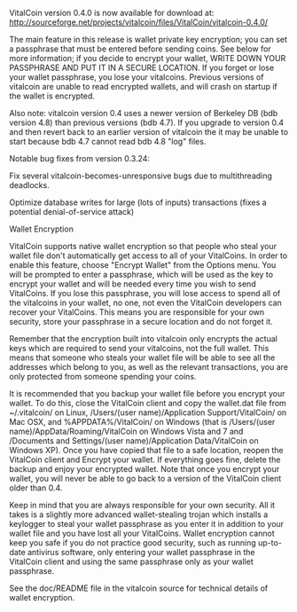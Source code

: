 VitalCoin version 0.4.0 is now available for download at:
http://sourceforge.net/projects/vitalcoin/files/VitalCoin/vitalcoin-0.4.0/

The main feature in this release is wallet private key encryption;
you can set a passphrase that must be entered before sending coins.
See below for more information; if you decide to encrypt your wallet,
WRITE DOWN YOUR PASSPHRASE AND PUT IT IN A SECURE LOCATION. If you
forget or lose your wallet passphrase, you lose your vitalcoins.
Previous versions of vitalcoin are unable to read encrypted wallets,
and will crash on startup if the wallet is encrypted.

Also note: vitalcoin version 0.4 uses a newer version of Berkeley DB
(bdb version 4.8) than previous versions (bdb 4.7). If you upgrade
to version 0.4 and then revert back to an earlier version of vitalcoin
the it may be unable to start because bdb 4.7 cannot read bdb 4.8
"log" files.


Notable bug fixes from version 0.3.24:

Fix several vitalcoin-becomes-unresponsive bugs due to multithreading
deadlocks.

Optimize database writes for large (lots of inputs) transactions
(fixes a potential denial-of-service attack)


Wallet Encryption

VitalCoin supports native wallet encryption so that people who steal your
wallet file don't automatically get access to all of your VitalCoins.
In order to enable this feature, choose "Encrypt Wallet" from the
Options menu.  You will be prompted to enter a passphrase, which
will be used as the key to encrypt your wallet and will be needed
every time you wish to send VitalCoins.  If you lose this passphrase,
you will lose access to spend all of the vitalcoins in your wallet,
no one, not even the VitalCoin developers can recover your VitalCoins.
This means you are responsible for your own security, store your
passphrase in a secure location and do not forget it.

Remember that the encryption built into vitalcoin only encrypts the
actual keys which are required to send your vitalcoins, not the full
wallet.  This means that someone who steals your wallet file will
be able to see all the addresses which belong to you, as well as the
relevant transactions, you are only protected from someone spending
your coins.

It is recommended that you backup your wallet file before you
encrypt your wallet.  To do this, close the VitalCoin client and
copy the wallet.dat file from ~/.vitalcoin/ on Linux, /Users/(user
name)/Application Support/VitalCoin/ on Mac OSX, and %APPDATA%/VitalCoin/
on Windows (that is /Users/(user name)/AppData/Roaming/VitalCoin on
Windows Vista and 7 and /Documents and Settings/(user name)/Application
Data/VitalCoin on Windows XP).  Once you have copied that file to a
safe location, reopen the VitalCoin client and Encrypt your wallet.
If everything goes fine, delete the backup and enjoy your encrypted
wallet.  Note that once you encrypt your wallet, you will never be
able to go back to a version of the VitalCoin client older than 0.4.

Keep in mind that you are always responsible for your own security.
All it takes is a slightly more advanced wallet-stealing trojan which
installs a keylogger to steal your wallet passphrase as you enter it
in addition to your wallet file and you have lost all your VitalCoins.
Wallet encryption cannot keep you safe if you do not practice
good security, such as running up-to-date antivirus software, only
entering your wallet passphrase in the VitalCoin client and using the
same passphrase only as your wallet passphrase.

See the doc/README file in the vitalcoin source for technical details
of wallet encryption.
